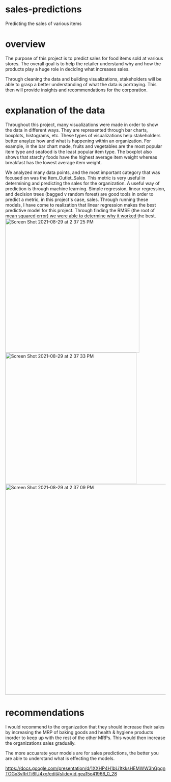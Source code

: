# sales-predictions
Predicting the sales of various items

# overview
The purpose of this project is to predict sales for food items sold at various stores. The overall goal is to help the retailer understand why and how the products play a huge role in deciding what increases sales.

Through cleaning the data and building visualizations, stakeholders will be able to grasp a better understanding of what the data is portraying. This then will provide insights and recommendations for the corporation. 

# explanation of the data
Throughout this project, many visualizations were made in order to show the data in different ways. They are represented through bar charts, boxplots, histograms, etc. These types of visualizations help stakeholders better anaylze how and what is happening within an organization. For example, in the bar chart made, fruits and vegetables are the most popular item type and seafood is the least popular item type. The boxplot also shows that starchy foods have the highest average item weight whereas breakfast has the lowest average item weight. 

We analyzed many data points, and the most important category that was focused on was the Item_Outlet_Sales. This metric is very useful in determining and predicting the sales for the organization. A useful way of prediction is through machine learning. Simple regression, linear regression, and decision trees (bagged v random forest) are good tools in order to predict a metric, in this project's case, sales. Through running these models, I have come to realization that linear regression makes the best predictive model for this project. Through finding the RMSE (the root of mean squared error) we were able to determine why it worked the best. 
<img width="421" alt="Screen Shot 2021-08-29 at 2 37 25 PM" src="https://user-images.githubusercontent.com/86756311/131261652-277c3012-971b-46ca-b4c1-462fec3ff51e.png">
<img width="412" alt="Screen Shot 2021-08-29 at 2 37 33 PM" src="https://user-images.githubusercontent.com/86756311/131261663-a1da482e-bae9-4a69-8b78-52d65ccc94b7.png">
<img width="661" alt="Screen Shot 2021-08-29 at 2 37 09 PM" src="https://user-images.githubusercontent.com/86756311/131261670-952be1ed-07d4-4aa2-b2af-4a4fff5aaa1a.png">

# recommendations
I would recommend to the organization that they should increase their sales by increasing the MRP of baking goods and health & hygiene products inorder to keep up with the rest of the other MRPs. This would then increase the organizations sales gradually. 

The more accuarate your models are for sales predictions, the better you are able to understand what is effecting the models.

https://docs.google.com/presentation/d/1XXHP4H1bLi1tkksHEMWW3hGpgnTOGx3vRrtTi6lU4xg/edit#slide=id.gea15e41966_0_28
